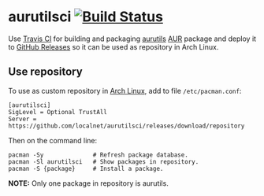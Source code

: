 # aurutilsci [![Build Status](https://travis-ci.org/localnet/aurutilsci.svg?branch=master)](https://travis-ci.org/localnet/aurutilsci)

Use [Travis CI](https://travis-ci.org/localnet/aurutilsci) for building and packaging [aurutils](https://github.com/AladW/aurutils) [AUR](https://aur.archlinux.org/) package and deploy it to [GitHub Releases](https://github.com/localnet/aurutilsci/releases) so it can be used as repository in Arch Linux.

## Use repository

To use as custom repository in [Arch Linux](https://www.archlinux.org), add to file `/etc/pacman.conf`:

```
[aurutilsci]
SigLevel = Optional TrustAll
Server = https://github.com/localnet/aurutilsci/releases/download/repository
```

Then on the command line:

```
pacman -Sy              # Refresh package database.
pacman -Sl aurutilsci   # Show packages in repository.
pacman -S {package}     # Install a package.
```

**NOTE:** Only one package in repository is aurutils.
